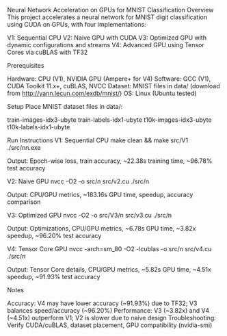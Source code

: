  
Neural Network Acceleration on GPUs for MNIST Classification
Overview
This project accelerates a neural network for MNIST digit classification using CUDA on GPUs, with four implementations:

V1: Sequential CPU
V2: Naive GPU with CUDA
V3: Optimized GPU with dynamic configurations and streams
V4: Advanced GPU using Tensor Cores via cuBLAS with TF32

Prerequisites

Hardware: CPU (V1), NVIDIA GPU (Ampere+ for V4)
Software: GCC (V1), CUDA Toolkit 11.x+, cuBLAS, NVCC
Dataset: MNIST files in data/ (download from http://yann.lecun.com/exdb/mnist/)
OS: Linux (Ubuntu tested)

Setup
Place MNIST dataset files in data/:

train-images-idx3-ubyte
train-labels-idx1-ubyte
t10k-images-idx3-ubyte
t10k-labels-idx1-ubyte

Run Instructions
V1: Sequential CPU
make clean && make src/V1
./src/nn.exe


Output: Epoch-wise loss, train accuracy, ~22.38s training time, ~96.78% test accuracy

V2: Naive GPU
nvcc -O2 -o src/n src/v2.cu
./src/n


Output: CPU/GPU metrics, ~183.16s GPU time, speedup, accuracy comparison

V3: Optimized GPU
nvcc -O2 -o src/V3/n src/v3.cu
./src/n


Output: Optimizations, CPU/GPU metrics, ~6.78s GPU time, ~3.82x speedup, ~96.20% test accuracy

V4: Tensor Core GPU
nvcc -arch=sm_80 -O2 -lcublas -o src/n src/v4.cu
./src/n


Output: Tensor Core details, CPU/GPU metrics, ~5.82s GPU time, ~4.51x speedup, ~91.93% test accuracy

Notes

Accuracy: V4 may have lower accuracy (~91.93%) due to TF32; V3 balances speed/accuracy (~96.20%)
Performance: V3 (~3.82x) and V4 (~4.51x) outperform V1; V2 is slower due to naive design
Troubleshooting: Verify CUDA/cuBLAS, dataset placement, GPU compatibility (nvidia-smi)


